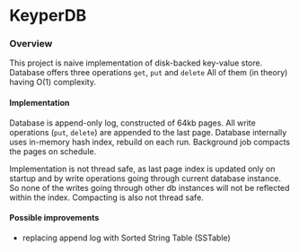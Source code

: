 # KeyperDB

### Overview
This project is naive implementation of disk-backed key-value store.
Database offers three operations `get`, `put` and `delete`
All of them (in theory) having O(1) complexity.

#### Implementation
Database is append-only log, constructed of 64kb pages.
All write operations (`put`, `delete`) are appended to the last page.
Database internally uses in-memory hash index, rebuild on each run.
Background job compacts the pages on schedule.

Implementation is not thread safe, as last page index is updated only on startup and by write operations going through current database instance.
So none of the writes going through other db instances will not be reflected within the index.
Compacting is also not thread safe.

#### Possible improvements
* replacing append log with Sorted String Table (SSTable)
